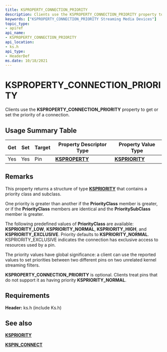 ```yaml
---
title: KSPROPERTY_CONNECTION_PRIORITY
description: Clients use the KSPROPERTY_CONNECTION_PRIORITY property to get or set the priority of a connection.
keywords: ["KSPROPERTY_CONNECTION_PRIORITY Streaming Media Devices"]
topic_type:
- apiref
api_name:
- KSPROPERTY_CONNECTION_PRIORITY
api_location:
- ks.h
api_type:
- HeaderDef
ms.date: 10/18/2021
---
```


# KSPROPERTY_CONNECTION_PRIORITY

Clients use the **KSPROPERTY_CONNECTION_PRIORITY** property to get or set the priority of a connection.

## Usage Summary Table

| Get | Set | Target | Property Descriptor Type | Property Value Type |
|--|--|--|--|--|
| Yes | Yes | Pin | [**KSPROPERTY**](./ksproperty-structure.md) | [**KSPRIORITY**](/windows-hardware/drivers/ddi/ks/ns-ks-kspriority) |

## Remarks

This property returns a structure of type [**KSPRIORITY**](/windows-hardware/drivers/ddi/ks/ns-ks-kspriority) that contains a priority class and subclass.

One priority is greater than another if the **PriorityClass** member is greater, or if the **PriorityClass** members are identical and the **PrioritySubClass** member is greater.

The following predefined values of **PriorityClass** are available: **KSPRIORITY_LOW**, **KSPRIORITY_NORMAL**, **KSPRIORITY_HIGH**, and **KSPRIORITY_EXCLUSIVE**. Priority defaults to **KSPRIORITY_NORMAL**. KSPRIORITY_EXCLUSIVE indicates the connection has exclusive access to resources used by a pin.

The priority values have global significance: a client can use the reported values to set priorities between two different pins on two unrelated kernel streaming filters.

**KSPROPERTY_CONNECTION_PRIORITY** is optional. Clients treat pins that do not support it as having priority **KSPRIORITY_NORMAL**.

## Requirements

**Header:** ks.h (include Ks.h)

## See also

[**KSPRIORITY**](/windows-hardware/drivers/ddi/ks/ns-ks-kspriority)

[**KSPIN_CONNECT**](/windows-hardware/drivers/ddi/ks/ns-ks-kspin_connect)